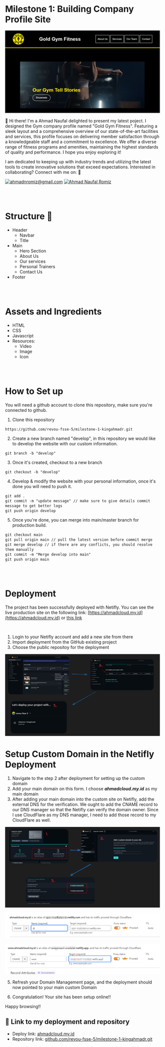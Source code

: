 # Milestone 1: Building Company Profile Site

![Website Hero Preview](/readme-img/2024-07-11_13-52.png "Website Hero Preview")

<p>👋 Hi there! I'm a Ahmad Naufal delighted to present my latest poject.
I designed the Gym company profile named "Gold Gym Fitness".
Featuring a sleek layout and a comprehensive overview of our state-of-the-art facilities and services, this profile focuses on delivering member satisfaction through a knowledgeable staff and a commitment to excellence. We offer a diverse range of fitness programs and amenities, maintaining the highest standards of quality and performance. I hope you enjoy exploring it!

I am dedicated to keeping up with industry trends and utilizing the latest tools to create innovative solutions that exceed expectations. Interested in collaborating? Connect with me on:
🚀</p>

[![ahmadnromiz@gmail.com][1.1]][1]
[![Ahmad Naufal Romiz][2.1]][2]


[1.1]: https://img.shields.io/badge/Gmail-D14836?style=for-the-badge&logo=gmail&logoColor=white 
[2.1]: https://img.shields.io/badge/linkedin-%230077B5.svg?style=for-the-badge&logo=linkedin&logoColor=white

[1]: mailto:ahmadnromiz@gmail.com
[2]: https://www.linkedin.com/in/ahmadnromiz/
[3]: https://plus.google.com/+CarlSednaoui
[4]: http://carlsed.tumblr.com
[5]: http://dribbble.com/carlsednaoui
[6]: http://www.github.com/carlsednaoui
<br>
<br>

# Structure 📰

 - Header
    - Navbar
    - Title
- Main
    - Hero Section
    - About Us
    - Our services
    - Personal Trainers
    - Contact Us
- Footer
<br>
<br>

# Assets and Ingredients
- HTML
- CSS
- Javascript
- Resources:
    - Video
    - Image
    - Icon
<br>
<br>

# How to Set up

You will need a github account to clone this repository, make sure you're connected to github.

1. Clone this repository
```
https://github.com/revou-fsse-5/milestone-1-kingahmadr.git
```

2. Create a new branch named "develop", in this repository we would like to develop the website with our custom information.

```
git branch -b "develop"
```

3. Once it's created, checkout to a new branch
```
git checkout -b "develop"
```

4. Develop & modify the website with your personal information, once it's done you will need to push it.
```
git add .
git commit -m "update message" // make sure to give details commit message to get better logs
git push origin develop 
```

5. Once you're done, you can merge into main/master branch for production build.
```
git checkout main
git pull origin main // pull the latest version before commit merge
git merge develop // if there are any conflicts, you should resolve them manually
git commit -m "Merge develop into main"
git push origin main
```
<br>
<br>

# Deployment

The project has been successfully deployed with Netifly.
You can see the live production site on the following link: [https://ahmadcloud.my.id](https://ahmadcloud.my.id) or [this link](https://www.ahmadcloud.my.id)

<br>

1. Login to your Netifly account and add a new site from there
2. Import deployment from the GitHub existing project
3. Choose the public repositoy for the deployment

![Netifly Deployment](/readme-img/2024-07-11_16-41.png)

# Setup Custom Domain in the Netifly Deployment

1. Navigate to the step 2 after deployment for setting up the custom domain
2. Add your main domain on this form. I choose ***ahmadcloud.my.id*** as my main domain
3. After adding your main domain into the custom site on Netifly, add the external DNS for the verification. We ought to add the CNAME record to our DNS manager so that the Netifly can verify the domain owner.
Since I use CloudFlare as my DNS manager, I need to add those record to my CloudFlare as well.

![Custom Domain Setup](/readme-img/2024-07-11_16-56.png)
<br>

![Setup CNAME](/readme-img/2024-07-06_10-25.png)

![Setup CNAME www](/readme-img/2024-07-06_10-27.png)

5. Refresh your Domain Management page, and the deployment should now pointed to your main custom Domain

6. Congratulation! Your site has been setup online!!

Happy browsing!!

## 📔 Link to my deployment and repository
* Deploy link: [ahmadcloud.my.id](https://ahmadcloud.my.id/) 
* Repository link: [github.com/revou-fsse-5/milestone-1-kingahmadr.git](https://github.com/revou-fsse-5/milestone-1-kingahmadr.git)
<br>
<br>
<br>

<div align="center">


